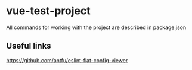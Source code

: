# vue-test-project
All commands for working with the project are described in package.json

## Useful links
<https://github.com/antfu/eslint-flat-config-viewer>